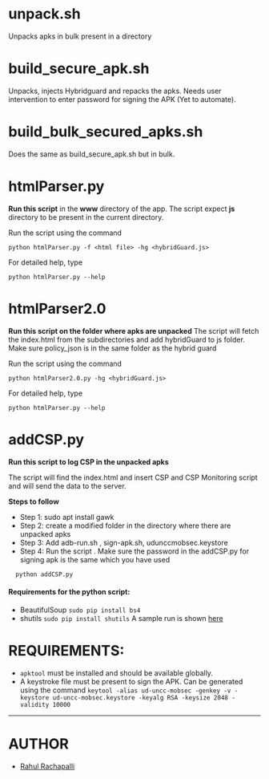 # unpack.sh 
Unpacks apks in bulk present in a directory

# build_secure_apk.sh 
Unpacks, injects Hybridguard and repacks the apks. Needs user intervention to enter password for signing the APK (Yet to automate).

# build_bulk_secured_apks.sh 
Does the same as build_secure_apk.sh but in bulk.


# htmlParser.py
**Run this script** in the **www** directory of the app. The script expect **js** directory to be present in the current directory.

Run the script using the command
````
python htmlParser.py -f <html file> -hg <hybridGuard.js>
````
For detailed help, type
```
python htmlParser.py --help
```

# htmlParser2.0

**Run this script on the folder where apks are unpacked** The script will fetch the index.html from the subdirectories and add hybridGuard to js folder. Make sure policy_json is in the same folder as the hybrid guard

Run the script using the command
````
python htmlParser2.0.py -hg <hybridGuard.js>
````
For detailed help, type
```
python htmlParser.py --help
```
# addCSP.py
**Run this script to log CSP in the unpacked apks** 

The script will find the index.html and insert CSP and CSP Monitoring script and will send the data to the server. 

**Steps to follow** 

* Step 1: sudo apt install gawk
* Step 2: create a modified folder in the directory where there are unpacked apks
* Step 3: Add adb-run.sh , sign-apk.sh, udunccmobsec.keystore
* Step 4: Run the script . Make sure the password in the addCSP.py for signing apk is the same which you have used

```
  python addCSP.py
```


#### Requirements for the python script:
* BeautifulSoup `sudo pip install bs4`
* shutils `sudo pip install shutils`
A sample run is shown [here](https://github.com/cyanide284/HybridGuard_TestApp/blob/master/Tools/sample_run.txt)



# REQUIREMENTS:
* `apktool` must be installed and should be available globally.
* A keystroke file must be present to sign the APK. Can be generated using the command ```keytool -alias ud-uncc-mobsec -genkey -v -keystore ud-uncc-mobsec.keystore -keyalg RSA -keysize 2048 -validity 10000```
----

# AUTHOR
* [Rahul Rachapalli](https://github.com/rahulr56)

